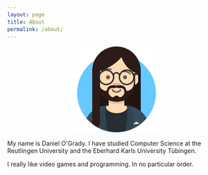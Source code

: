 ```yaml
---
layout: page
title: About
permalink: /about/
---
```

<p style="width: 200px; text-align:center;   display: block;
  margin-left: auto;
  margin-right: auto;">
  <img src="/assets/images/me.png" />
</p>
My name is Daniel O'Grady. I have studied Computer Science at the Reutlingen University and the Eberhard Karls University Tübingen.

I really like video games and programming. In no particular order.
